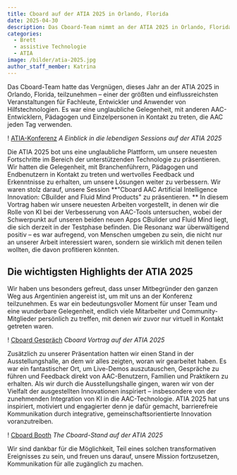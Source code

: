 ```yaml
---
title: Cboard auf der ATIA 2025 in Orlando, Florida
date: 2025-04-30
description: Das Cboard-Team nimmt an der ATIA 2025 in Orlando, Florida, teil, um seine unterstützenden Technologielösungen zu präsentieren und mit Branchenführern in Kontakt zu treten.
categories:
  - Brett
  - assistive Technologie
  - ATIA
image: /bilder/atia-2025.jpg
author_staff_member: Katrina
---
```


Das Cboard-Team hatte das Vergnügen, dieses Jahr an der ATIA 2025 in Orlando, Florida, teilzunehmen – einer der größten und einflussreichsten Veranstaltungen für Fachleute, Entwickler und Anwender von Hilfstechnologien. Es war eine unglaubliche Gelegenheit, mit anderen AAC-Entwicklern, Pädagogen und Einzelpersonen in Kontakt zu treten, die AAC jeden Tag verwenden.

! [ATIA-Konferenz](/images/atia-2025-session.jpg) _A Einblick in die lebendigen Sessions auf der ATIA 2025_

Die ATIA 2025 bot uns eine unglaubliche Plattform, um unsere neuesten Fortschritte im Bereich der unterstützenden Technologie zu präsentieren. Wir hatten die Gelegenheit, mit Branchenführern, Pädagogen und Endbenutzern in Kontakt zu treten und wertvolles Feedback und Erkenntnisse zu erhalten, um unsere Lösungen weiter zu verbessern.
Wir waren stolz darauf, unsere Session \*\*"Cboard AAC Artificial Intelligence Innovation: CBuilder and Fluid Mind Products" zu präsentieren. \*\* In diesem Vortrag haben wir unsere neuesten Arbeiten vorgestellt, in denen wir die Rolle von KI bei der Verbesserung von AAC-Tools untersuchen, wobei der Schwerpunkt auf unseren beiden neuen Apps CBuilder und Fluid Mind liegt, die sich derzeit in der Testphase befinden. Die Resonanz war überwältigend positiv – es war aufregend, von Menschen umgeben zu sein, die nicht nur an unserer Arbeit interessiert waren, sondern sie wirklich mit denen teilen wollten, die davon profitieren könnten.

## Die wichtigsten Highlights der ATIA 2025

Wir haben uns besonders gefreut, dass unser Mitbegründer den ganzen Weg aus Argentinien angereist ist, um mit uns an der Konferenz teilzunehmen. Es war ein bedeutungsvoller Moment für unser Team und eine wunderbare Gelegenheit, endlich viele Mitarbeiter und Community-Mitglieder persönlich zu treffen, mit denen wir zuvor nur virtuell in Kontakt getreten waren.

! [Cboard Gespräch](/images/atia-2025-conference.jpg) _Cboard Vortrag auf der ATIA 2025_

Zusätzlich zu unserer Präsentation hatten wir einen Stand in der Ausstellungshalle, an dem wir alles zeigten, woran wir gearbeitet haben. Es war ein fantastischer Ort, um Live-Demos auszutauschen, Gespräche zu führen und Feedback direkt von AAC-Benutzern, Familien und Praktikern zu erhalten. Als wir durch die Ausstellungshalle gingen, waren wir von der Vielfalt der ausgestellten Innovationen inspiriert – insbesondere von der zunehmenden Integration von KI in die AAC-Technologie.
ATIA 2025 hat uns inspiriert, motiviert und engagierter denn je dafür gemacht, barrierefreie Kommunikation durch integrative, gemeinschaftsorientierte Innovation voranzutreiben.

! [Cboard Booth](/images/atia-2025-booth.jpg) _The Cboard-Stand auf der ATIA 2025_

Wir sind dankbar für die Möglichkeit, Teil eines solchen transformativen Ereignisses zu sein, und freuen uns darauf, unsere Mission fortzusetzen, Kommunikation für alle zugänglich zu machen.
